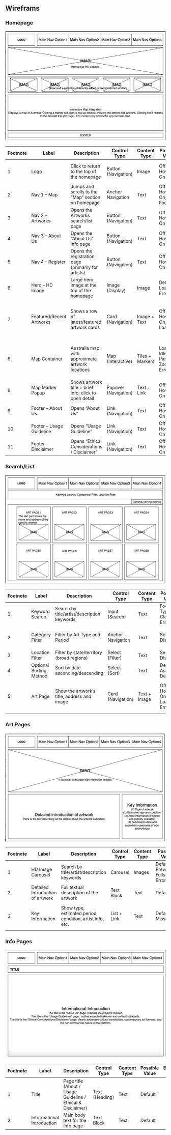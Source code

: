 ## Wireframs
### Homepage
![wireframes_user1](../imgs/wireframe_user1.jpg)

| Footnote | Label                     | Description                                          | Control Type        | Content Type    | Possible Value                   | Business rules                                               |
|----------|---------------------------|------------------------------------------------------|---------------------|-----------------|----------------------------------|--------------------------------------------------------------|
| 1        | Logo                      | Click to return to the top of the homepage           | Button (Navigation) | Image           | Off; Hover; On                   | Unified placement of the entire site                         |
| 2        | Nav 1 – Map               | Jumps and scrolls to the “Map” section on homepage   | Anchor Navigation   | Text            | Off; Hover; On; Focus            | In-page scroll to map anchor                                 |
| 3        | Nav 2 – Artworks          | Opens the Artworks search/list page                  | Button (Navigation) | Text            | Off; Hover; On                   |                                                              |
| 4        | Nav 3 – About Us          | Opens the “About Us” info page                       | Button (Navigation) | Text            | Off; Hover; On                   |                                                              |
| 5        | Nav 4 – Register          | Opens the registration page (primarily for artists)  | Button (Navigation) | Text            | Off; Hover; On                   |                                                              |
| 6        | Hero – HD Image           | Large hero image at the top of the homepage          | Image (Display)     | Image           | Default; Loading; Error          |                                                              |
| 7        | Featured/Recent Artworks  | Shows a row of latest/featured artwork cards         | Card (Navigation)   | Image + Text    | Off; Hover; On; Loading          | Default 4 items; show empty state when no data               |
| 8        | Map Container             | Australia map with approximate artwork locations     | Map (Interactive)   | Tiles + Markers | Loading; Idle; Panning; Zooming; Error | Sensitive locations show only general area; no exact coordinate |
| 9        | Map Marker Popup          | Shows artwork title + brief info; click to open detail | Popover (Navigation) | Text + Link    | Off; Hover; On                   |                                                              |
| 9        | Footer – About Us         | Opens “About Us”                                     | Link (Navigation)   | Text            | Off; Hover; On                   |                                                              |
| 10       | Footer – Usage Guideline  | Opens “Usage Guideline”                              | Link (Navigation)   | Text            | Off; Hover; On                   |                                                              |
| 11       | Footer – Disclaimer       | Opens “Ethical Considerations / Disclaimer”          | Link (Navigation)   | Text            | Off; Hover; On                   |                                                              |


### Search/List
![wireframes_user2](../imgs/wireframe_user2.png)

| Footnote | Label                  | Description                               | Control Type      | Content Type | Possible Value                  | Business rules                                |
|----------|------------------------|-------------------------------------------|------------------|--------------|---------------------------------|-----------------------------------------------|
| 1        | Keyword Search         | Search by title/artist/description keywords | Input (Search)   | Text         | Focus; Typing; Clear; Error      | Unified placement of the entire site          |
| 2        | Category Filter        | Filter by Art Type and Period              | Anchor Navigation | Text         | Selected; Disabled               | In-page scroll to map anchor                  |
| 3        | Location Filter        | Filter by state/territory (broad regions)  | Select (Filter)  | Text         | Selected; Disabled               |                                               |
| 4        | Optional Sorting Method | Sort by date ascending/descending          | Select (Sort)    | Text         | Default; Asc; Desc               |                                               |
| 5        | Art Page               | Show the artwork’s title, address and image | Card (Navigation) | Text + Image | Off; Hover; On; Loading; Empty   | Grid layout; click card to open detail page   |

### Art Pages
![wireframes_user3](../imgs/wireframe_user3.png)

| Footnote | Label                     | Description                                | Control Type | Content Type | Possible Value                        | Business rules                                             |
|----------|---------------------------|--------------------------------------------|--------------|--------------|---------------------------------------|------------------------------------------------------------|
| 1        | HD Image Carousel         | Search by title/artist/description keywords | Carousel     | Images       | Default; Prev/Next; Fullscreen; Error |                                                            |
| 2        | Detailed Introduction of artwork | Full textual description of the artwork    | Text Block   | Text         | Default                               |                                                            |
| 3        | Key Information           | Show type, estimated period, condition, artist info, etc. | List + Link  | Text         | Default; Missing                      | If having artist, click artist name to “artist information” |


### Info Pages
![wireframes_user4](../imgs/wireframe_user4.png)

| Footnote | Label                     | Description                                                       | Control Type   | Content Type | Possible Value | Business rules |
|----------|---------------------------|-------------------------------------------------------------------|----------------|--------------|----------------|----------------|
| 1        | Title                     | Page title (About / Usage Guideline / Ethical & Disclaimer)       | Text (Heading) | Text         | Default        |                |
| 2        | Informational Introduction | Main body text for the info page                                  | Text Block     | Text         | Default        |                |
